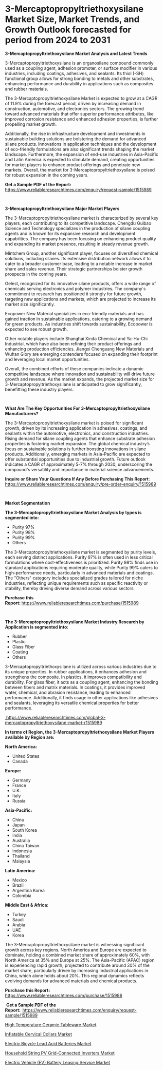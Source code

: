 <p><h1>3-Mercaptopropyltriethoxysilane Market Size, Market Trends, and Growth Outlook forecasted for period from 2024 to 2031</h1></p><p><strong>3-Mercaptopropyltriethoxysilane Market Analysis and Latest Trends</strong></p>
<p><p>3-Mercaptopropyltriethoxysilane is an organosilane compound commonly used as a coupling agent, adhesion promoter, or surface modifier in various industries, including coatings, adhesives, and sealants. Its thiol (-SH) functional group allows for strong bonding to metals and other substrates, enhancing performance and durability in applications such as composites and rubber materials.</p><p>The 3-Mercaptopropyltriethoxysilane Market is expected to grow at a CAGR of 11.9% during the forecast period, driven by increasing demand in construction, automotive, and electronics sectors. The growing trend toward advanced materials that offer superior performance attributes, like improved corrosion resistance and enhanced adhesion properties, is further propelling market growth. </p><p>Additionally, the rise in infrastructure development and investments in sustainable building solutions are bolstering the demand for advanced silane products. Innovations in application techniques and the development of eco-friendly formulations are also significant trends shaping the market landscape. Furthermore, the expansion of end-use industries in Asia-Pacific and Latin America is expected to stimulate demand, creating opportunities for market players to enhance product offerings and penetrate new markets. Overall, the market for 3-Mercaptopropyltriethoxysilane is poised for robust expansion in the coming years.</p></p>
<p><strong>Get a Sample PDF of the Report:&nbsp;</strong> <a href="https://www.reliableresearchtimes.com/enquiry/request-sample/1515989?utm_campaign=1593&utm_medium=2&utm_source=Github&utm_content=ia&utm_term=27102024&utm_id=3-mercaptopropyltriethoxysilane">https://www.reliableresearchtimes.com/enquiry/request-sample/1515989</a></p>
<p>&nbsp;</p>
<p><strong>3-Mercaptopropyltriethoxysilane Major Market Players</strong></p>
<p><p>The 3-Mercaptopropyltriethoxysilane market is characterized by several key players, each contributing to its competitive landscape. Chengdu Guibao Science and Technology specializes in the production of silane coupling agents and is known for its expansive research and development capabilities. The company has been focusing on enhancing product quality and expanding its market presence, resulting in steady revenue growth.</p><p>Mintchem Group, another significant player, focuses on diversified chemical solutions, including silanes. Its extensive distribution network allows it to cater to a broader customer base, leading to a notable increase in market share and sales revenue. Their strategic partnerships bolster growth prospects in the coming years.</p><p>Gelest, recognized for its innovative silane products, offers a wide range of chemicals serving electronics and polymer industries. The company's commitment to research has positioned it strongly for future growth, targeting new applications and markets, which are projected to increase its market size significantly.</p><p>Ecopower New Material specializes in eco-friendly materials and has gained traction in sustainable applications, catering to a growing demand for green products. As industries shift towards sustainability, Ecopower is expected to see robust growth.</p><p>Other notable players include Shanghai Xinda Chemical and Ya-Hu-Chi Industrial, which have also been refining their product offerings and enhancing production efficiencies. Jiangxi Chenguang New Materials and Wuhan Glory are emerging contenders focused on expanding their footprint and leveraging local market opportunities.</p><p>Overall, the combined efforts of these companies indicate a dynamic competitive landscape where innovation and sustainability will drive future growth and revenue. As the market expands, the projected market size for 3-Mercaptopropyltriethoxysilane is anticipated to grow significantly, benefitting these industry players.</p></p>
<p>&nbsp;</p>
<p><strong>What Are The Key Opportunities For 3-Mercaptopropyltriethoxysilane Manufacturers?</strong></p>
<p><p>The 3-Mercaptopropyltriethoxysilane market is poised for significant growth, driven by its increasing application in adhesives, coatings, and sealants within the automotive, electronics, and construction industries. Rising demand for silane coupling agents that enhance substrate adhesion properties is fostering market expansion. The global chemical industry’s focus on sustainable solutions is further boosting innovations in silane products. Additionally, emerging markets in Asia-Pacific are expected to offer substantial opportunities due to industrial growth. Future outlook indicates a CAGR of approximately 5-7% through 2030, underscoring the compound's versatility and importance in material science advancements.</p></p>
<p><strong>Inquire or Share Your Questions If Any Before Purchasing This Report:</strong> <a href="https://www.reliableresearchtimes.com/enquiry/pre-order-enquiry/1515989?utm_campaign=1593&utm_medium=2&utm_source=Github&utm_content=ia&utm_term=27102024&utm_id=3-mercaptopropyltriethoxysilane">https://www.reliableresearchtimes.com/enquiry/pre-order-enquiry/1515989</a></p>
<p>&nbsp;</p>
<p><strong>Market Segmentation</strong></p>
<p><strong>The 3-Mercaptopropyltriethoxysilane Market Analysis by types is segmented into:</strong></p>
<p><ul><li>Purity 97%</li><li>Purity 98%</li><li>Purity 99%</li><li>Others</li></ul></p>
<p><p>The 3-Mercaptopropyltriethoxysilane market is segmented by purity levels, each serving distinct applications. Purity 97% is often used in less critical formulations where cost-effectiveness is prioritized. Purity 98% finds use in standard applications requiring moderate quality, while Purity 99% caters to high-performance needs, particularly in advanced materials and coatings. The "Others" category includes specialized grades tailored for niche industries, reflecting unique requirements such as specific reactivity or stability, thereby driving diverse demand across various sectors.</p></p>
<p><strong>Purchase this Report:&nbsp;</strong><a href="https://www.reliableresearchtimes.com/purchase/1515989?utm_campaign=1593&utm_medium=2&utm_source=Github&utm_content=ia&utm_term=27102024&utm_id=3-mercaptopropyltriethoxysilane">https://www.reliableresearchtimes.com/purchase/1515989</a></p>
<p>&nbsp;</p>
<p><strong>The 3-Mercaptopropyltriethoxysilane Market Industry Research by Application is segmented into:</strong></p>
<p><ul><li>Rubber</li><li>Plastic</li><li>Glass Fiber</li><li>Coating</li><li>Others</li></ul></p>
<p><p>3-Mercaptopropyltriethoxysilane is utilized across various industries due to its unique properties. In rubber applications, it enhances adhesion and strengthens the composite. In plastics, it improves compatibility and durability. For glass fiber, it acts as a coupling agent, enhancing the bonding between fibers and matrix materials. In coatings, it provides improved water, chemical, and abrasion resistance, leading to enhanced performance. Additionally, it finds usage in other applications like adhesives and sealants, leveraging its versatile chemical properties for better performance.</p></p>
<p><a href="https://www.reliableresearchtimes.com/global-3-mercaptopropyltriethoxysilane-market-r1515989?utm_campaign=1593&utm_medium=2&utm_source=Github&utm_content=ia&utm_term=27102024&utm_id=3-mercaptopropyltriethoxysilane">&nbsp;https://www.reliableresearchtimes.com/global-3-mercaptopropyltriethoxysilane-market-r1515989</a></p>
<p><strong>In terms of Region, the 3-Mercaptopropyltriethoxysilane Market Players available by Region are:</strong></p>
<p>
    <p> <strong> North America: </strong>
        <ul>
            <li>United States</li>
            <li>Canada</li>
        </ul>
        </p> 
    <p> <strong> Europe: </strong>
        <ul>
            <li>Germany</li>
            <li>France</li>
            <li>U.K.</li>
            <li>Italy</li>
            <li>Russia</li>
        </ul>
        </p> 
    <p> <strong> Asia-Pacific: </strong>
        <ul>
            <li>China</li>
            <li>Japan</li>
            <li>South Korea</li>
            <li>India</li>
            <li>Australia</li>
            <li>China Taiwan</li>
            <li>Indonesia</li>
            <li>Thailand</li>
            <li>Malaysia</li>
        </ul>
        </p> 
    <p> <strong> Latin America: </strong>
        <ul>
            <li>Mexico</li>
            <li>Brazil</li>
            <li>Argentina Korea</li>
            <li>Colombia</li>
        </ul>
        </p> 
    <p> <strong> Middle East & Africa: </strong>
        <ul>
            <li>Turkey</li>
            <li>Saudi</li>
            <li>Arabia</li>
            <li>UAE</li>
            <li>Korea</li>
        </ul>
    </p>
    </p>
<p><p>The 3-Mercaptopropyltriethoxysilane market is witnessing significant growth across key regions. North America and Europe are expected to dominate, holding a combined market share of approximately 60%, with North America at 35% and Europe at 25%. The Asia-Pacific (APAC) region is experiencing rapid growth, projected to contribute around 30% of the market share, particularly driven by increasing industrial applications in China, which alone holds about 20%. This regional dynamics reflects evolving demands for advanced materials and chemical products.</p></p>
<p><strong>Purchase this Report: </strong><a href="https://www.reliableresearchtimes.com/purchase/1515989?utm_campaign=1593&utm_medium=2&utm_source=Github&utm_content=ia&utm_term=27102024&utm_id=3-mercaptopropyltriethoxysilane">https://www.reliableresearchtimes.com/purchase/1515989</a></p>
<p>&nbsp;<strong>Get a Sample PDF of the Report:&nbsp;&nbsp;</strong><a href="https://www.reliableresearchtimes.com/enquiry/request-sample/1515989?utm_campaign=1593&utm_medium=2&utm_source=Github&utm_content=ia&utm_term=27102024&utm_id=3-mercaptopropyltriethoxysilane">https://www.reliableresearchtimes.com/enquiry/request-sample/1515989</a></p>
<p><strong></strong></p>
<p><p><a href="https://www.linkedin.com/pulse/evaluating-global-high-temperature-ceramic-tableware-market-vgd6e?utm_campaign=1593&utm_medium=2&utm_source=Github&utm_content=ia&utm_term=27102024&utm_id=3-mercaptopropyltriethoxysilane">High Temperature Ceramic Tableware Market</a></p><p><a href="https://www.linkedin.com/pulse/deep-dive-inflatable-cervical-collars-market-itstrends-segmentation-mcrue?trk=public_post_embed_feed-article-content&utm_campaign=1593&utm_medium=2&utm_source=Github&utm_content=ia&utm_term=27102024&utm_id=3-mercaptopropyltriethoxysilane">Inflatable Cervical Collars Market</a></p><p><a href="https://www.linkedin.com/pulse/analyzing-global-electric-bicycle-lead-acid-batteries-market-h7sxe?trk=public_post_embed_feed-article-content&utm_campaign=1593&utm_medium=2&utm_source=Github&utm_content=ia&utm_term=27102024&utm_id=3-mercaptopropyltriethoxysilane">Electric Bicycle Lead Acid Batteries Market</a></p><p><a href="https://www.linkedin.com/pulse/key-drivers-household-string-pv-grid-connected-inverters-9jrie?trk=public_post_embed_feed-article-content&utm_campaign=1593&utm_medium=2&utm_source=Github&utm_content=ia&utm_term=27102024&utm_id=3-mercaptopropyltriethoxysilane">Household String PV Grid-Connected Inverters Market</a></p><p><a href="https://www.linkedin.com/pulse/mapping-electric-vehicle-ev-battery-leasing-service-market-nveqc?utm_campaign=1593&utm_medium=2&utm_source=Github&utm_content=ia&utm_term=27102024&utm_id=3-mercaptopropyltriethoxysilane">Electric Vehicle (EV) Battery Leasing Service Market</a></p></p>